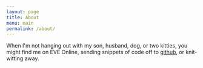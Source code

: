```yaml
---
layout: page
title: About
menu: main
permalink: /about/
---
```


When I'm not hanging out with my son, husband, dog, or two kitties, you might find me on EVE Online, sending snippets of code off to [github](https://github.com/splendidstrontium), or knit-witting away.
